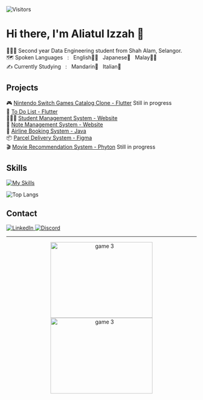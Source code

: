 
![Visitors](https://api.visitorbadge.io/api/visitors?path=https%3A%2F%2Fgithub.com%2Foishylea%2Flearn-github&labelColor=%23d9e3f0&countColor=%23697689&style=flat)

# Hi there, I'm Aliatul Izzah 🫧

👩🏻‍🎓 Second year Data Engineering student from Shah Alam, Selangor.<br>
🗺️ Spoken Languages&nbsp;&nbsp;&nbsp;:&nbsp;&nbsp;&nbsp;English💂🏻&nbsp;&nbsp;&nbsp;Japanese🍡&nbsp;&nbsp;&nbsp;Malay🧕🏻<br>
✍️ Currently Studying&nbsp;&nbsp;&nbsp;:&nbsp;&nbsp;&nbsp;Mandarin🐉&nbsp;&nbsp;&nbsp;Italian🍕<br>

## Projects

🎮 [Nintendo Switch Games Catalog Clone - Flutter](https://switchsavvy-5465c.web.app/) Still in progress<br>
📱 [To Do List - Flutter](https://github.com/oishylea/Flutter-To-Do-List-App)<br>
👩🏻‍🏫 [Student Management System - Website](https://github.com/oishylea/YouthVenture)<br>
📒 [Note Management System - Website](https://github.com/oishylea/NoteManagementSystem)<br>
🛫 [Airline Booking System - Java](https://github.com/oishylea/AirlineBookingSystem)<br>
📦 [Parcel Delivery System - Figma](https://github.com/oishylea/ParcelDeliverySystem)<br>
🎬 [Movie Recommendation System - Phyton](https://github.com/oishylea/MovieRecommendationSystem/tree/main) Still in progress<br>


## Skills

[![My Skills](https://skillicons.dev/icons?i=js,html,css,cpp,java,php,dart,flutter,figma,r,firebase,py,ps)](https://skillicons.dev)

![Top Langs](https://github-readme-stats.vercel.app/api/top-langs/?username=oishylea&layout=compact)

## Contact

<p>
<a href="https://www.linkedin.com/in/aliatul-izzah/" target="_blank">
  <img src="https://skillicons.dev/icons?i=linkedin" alt="LinkedIn" />
</a>

<a href="https://discord.com/users/izzahalia" target="_blank">
  <img src="https://skillicons.dev/icons?i=discord" alt="Discord" />
</a>
</p>

---
<p align="center">
  <img src="https://media.giphy.com/media/WJOq6yKop0A1y/giphy.gif" alt="game 3" width="270" height="200">
  <img src="https://media.giphy.com/media/KZGN8tU5OmFJC/giphy.gif" alt="game 3" width="270" height="200">
</p>

